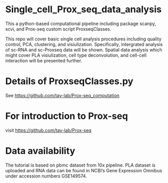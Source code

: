 # Single_cell_Prox_seq_data_analysis
This a python-based computational pipeline including package scanpy, scvi, and Prox-seq custom script ProxseqClasses.

This repo will cover basic single cell analysis procedures including quality control, PCA, clustering, and visiulization. Specifically, intergrated analysis of sc-RNA and sc-Proxseq data will be shown. Spatial data analysis which might cover PLA visiulization, cell type deconvolution, and cell-cell interaction will be presented further. 

# Details of ProxseqClasses.py
See https://github.com/tay-lab/Prox-seq_computation

# For introduction to Prox-seq
visit https://github.com/tay-lab/Prox-seq

# Data availability 
The tutorial is based on pbmc dataset from 10x pipeline. PLA dataset is uploaded and RNA data can be found in NCBI’s Gene Expression Omnibus under accession numbers GSE149574.
